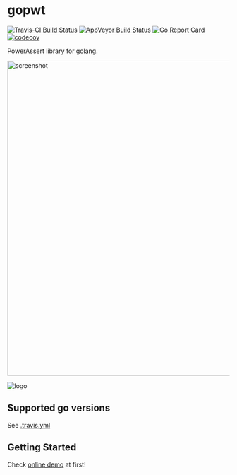 # gopwt

[![Travis-CI Build Status](https://travis-ci.org/ToQoz/gopwt.svg?branch=master)](https://travis-ci.org/ToQoz/gopwt)
[![AppVeyor Build Status](https://ci.appveyor.com/api/projects/status/5m2c6xiwgs8yamj1/branch/master?svg=true&passingText=Windows%20-%20OK&failingText=Windows%20-%20failed&pendingText=Windows%20-%20pending)](https://ci.appveyor.com/project/ToQoz/gopwt/branch/master)
[![Go Report Card](https://goreportcard.com/badge/github.com/ToQoz/gopwt)](https://goreportcard.com/report/github.com/ToQoz/gopwt)
[![codecov](https://codecov.io/gh/ToQoz/gopwt/branch/master/graph/badge.svg)](https://codecov.io/gh/ToQoz/gopwt)

PowerAssert library for golang.

<img src="https://i.gyazo.com/fde9f5c049a94b02019a578d4b7e19c5.png" width="713" alt="screenshot">

![logo](http://toqoz.net/art/images/gopwt.svg)

## Supported go versions

See [.travis.yml](/.travis.yml)

## Getting Started

Check [online demo](http://gopwt.toqoz.net) at first!
